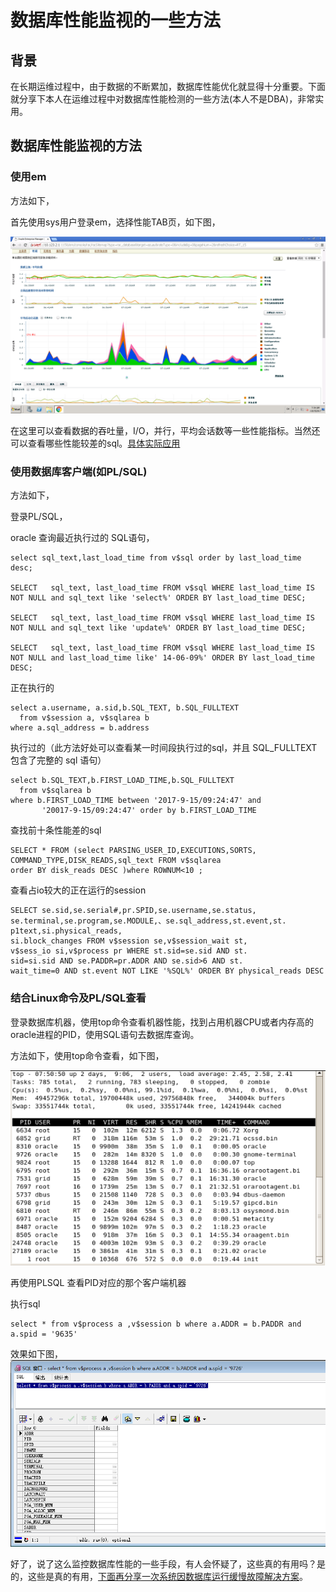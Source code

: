 # 数据库性能监视的一些方法

## 背景
在长期运维过程中，由于数据的不断累加，数据库性能优化就显得十分重要。下面就分享下本人在运维过程中对数据库性能检测的一些方法(本人不是DBA)，非常实用。

## 数据库性能监视的方法

### 使用em

方法如下，

首先使用sys用户登录em，选择性能TAB页，如下图，

 ![](image/db-g.png)

在这里可以查看数据的吞吐量，I/O，并行，平均会话数等一些性能指标。当然还可以查看哪些性能较差的sql。[具体实际应用](https://github.com/numsg/software-maintenance/blob/master/90%20docs/db-sql-1.md)


### 使用数据库客户端(如PL/SQL)

方法如下，

登录PL/SQL，

oracle 查询最近执行过的 SQL语句，

```
select sql_text,last_load_time from v$sql order by last_load_time desc;
 
SELECT   sql_text, last_load_time FROM v$sql WHERE last_load_time IS NOT NULL and sql_text like 'select%' ORDER BY last_load_time DESC;
 
SELECT   sql_text, last_load_time FROM v$sql WHERE last_load_time IS NOT NULL and sql_text like 'update%' ORDER BY last_load_time DESC;
 
SELECT   sql_text, last_load_time FROM v$sql WHERE last_load_time IS NOT NULL and last_load_time like' 14-06-09%' ORDER BY last_load_time DESC;
```

正在执行的
```
select a.username, a.sid,b.SQL_TEXT, b.SQL_FULLTEXT
  from v$session a, v$sqlarea b 
where a.sql_address = b.address 
```

执行过的（此方法好处可以查看某一时间段执行过的sql，并且 SQL_FULLTEXT 包含了完整的 sql 语句）
```
select b.SQL_TEXT,b.FIRST_LOAD_TIME,b.SQL_FULLTEXT
  from v$sqlarea b
where b.FIRST_LOAD_TIME between '2017-9-15/09:24:47' and
       '20017-9-15/09:24:47' order by b.FIRST_LOAD_TIME 
```

查找前十条性能差的sql
```
SELECT * FROM (select PARSING_USER_ID,EXECUTIONS,SORTS, 
COMMAND_TYPE,DISK_READS,sql_text FROM v$sqlarea 
order BY disk_reads DESC )where ROWNUM<10 ; 
```

查看占io较大的正在运行的session 
```
SELECT se.sid,se.serial#,pr.SPID,se.username,se.status, 
se.terminal,se.program,se.MODULE,、se.sql_address,st.event,st. 
p1text,si.physical_reads, 
si.block_changes FROM v$session se,v$session_wait st, 
v$sess_io si,v$process pr WHERE st.sid=se.sid AND st. 
sid=si.sid AND se.PADDR=pr.ADDR AND se.sid>6 AND st. 
wait_time=0 AND st.event NOT LIKE '%SQL%' ORDER BY physical_reads DESC
```

### 结合Linux命令及PL/SQL查看

登录数据库机器，使用top命令查看机器性能，找到占用机器CPU或者内存高的oracle进程的PID，使用SQL语句去数据库查询。

方法如下，使用top命令查看，如下图，

 ![](image/db-i.png)

 再使用PLSQL 查看PID对应的那个客户端机器

 执行sql
 ```
 select * from v$process a ,v$session b where a.ADDR = b.PADDR and a.spid = '9635'
 ```

 效果如下图，
 ![](image/db-j.png)


好了，说了这么监控数据库性能的一些手段，有人会怀疑了，这些真的有用吗？是的，这些是真的有用，[下面再分享一次系统因数据库运行缓慢故障解决方案](https://github.com/numsg/software-maintenance/blob/master/90%20docs/db-sql-1.md)。